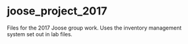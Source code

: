 # joose_project_2017
Files for the 2017 Joose group work. Uses the inventory management system set out in lab files.
